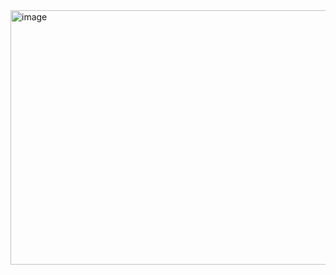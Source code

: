<img width="957" height="407" alt="image" src="https://github.com/user-attachments/assets/73649f4c-a2bc-4d91-88c3-b352559451e4" />
